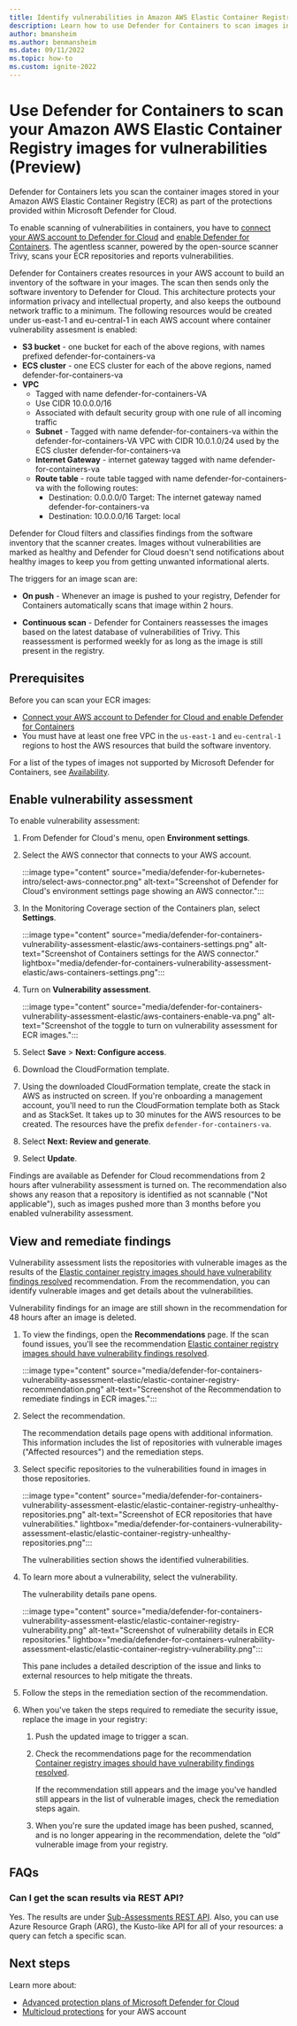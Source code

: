 ```yaml
---
title: Identify vulnerabilities in Amazon AWS Elastic Container Registry with Microsoft Defender for Cloud
description: Learn how to use Defender for Containers to scan images in your Amazon AWS Elastic Container Registry (ECR) to find vulnerabilities.
author: bmansheim
ms.author: benmansheim
ms.date: 09/11/2022
ms.topic: how-to
ms.custom: ignite-2022
---
```


# Use Defender for Containers to scan your Amazon AWS Elastic Container Registry images for vulnerabilities (Preview)

Defender for Containers lets you scan the container images stored in your Amazon AWS Elastic Container Registry (ECR) as part of the protections provided within Microsoft Defender for Cloud.

To enable scanning of vulnerabilities in containers, you have to [connect your AWS account to Defender for Cloud](quickstart-onboard-aws.md) and [enable Defender for Containers](defender-for-containers-enable.md). The agentless scanner, powered by the open-source scanner Trivy, scans your ECR repositories and reports vulnerabilities.

Defender for Containers creates resources in your AWS account to build an inventory of the software in your images. The scan then sends only the software inventory to Defender for Cloud. This architecture protects your information privacy and intellectual property, and also keeps the outbound network traffic to a minimum. The following resources would be created under us-east-1 and eu-central-1 in each AWS account where container vulnerability assesment is enabled:

- **S3 bucket** - one bucket for each of the above regions, with names prefixed defender-for-containers-va
- **ECS cluster** - one ECS cluster for each of the above regions, named defender-for-containers-va
- **VPC** 
    - Tagged with name defender-for-containers-VA 
    - Use CIDR 10.0.0.0/16 
    - Associated with default security group with one rule of all incoming traffic
    - **Subnet** - Tagged with name defender-for-containers-va within the defender-for-containers-VA VPC with CIDR 10.0.1.0/24 used by the ECS cluster defender-for-containers-va
    - **Internet Gateway** - internet gateway tagged with name defender-for-containers-va
    - **Route table** - route table tagged with name defender-for-containers-va with the following routes:
         - Destination: 0.0.0.0/0 Target: The internet gateway named defender-for-containers-va
         - Destination: 10.0.0.0/16 Target: local

Defender for Cloud filters and classifies findings from the software inventory that the scanner creates. Images without vulnerabilities are marked as healthy and Defender for Cloud doesn't send notifications about healthy images to keep you from getting unwanted informational alerts.

The triggers for an image scan are:

- **On push** - Whenever an image is pushed to your registry, Defender for Containers automatically scans that image within 2 hours.

- **Continuous scan** - Defender for Containers reassesses the images based on the latest database of vulnerabilities of Trivy. This reassessment is performed weekly for as long as the image is still present in the registry.

## Prerequisites

Before you can scan your ECR images:

- [Connect your AWS account to Defender for Cloud and enable Defender for Containers](quickstart-onboard-aws.md)
- You must have at least one free VPC in the `us-east-1` and `eu-central-1` regions to host the AWS resources that build the software inventory.

For a list of the types of images not supported by Microsoft Defender for Containers, see [Availability](supported-machines-endpoint-solutions-clouds-containers.md?tabs=aws-eks#images).

## Enable vulnerability assessment

To enable vulnerability assessment:

1. From Defender for Cloud's menu, open **Environment settings**.
1. Select the AWS connector that connects to your AWS account.

    :::image type="content" source="media/defender-for-kubernetes-intro/select-aws-connector.png" alt-text="Screenshot of Defender for Cloud's environment settings page showing an AWS connector.":::

1. In the Monitoring Coverage section of the Containers plan, select **Settings**.

    :::image type="content" source="media/defender-for-containers-vulnerability-assessment-elastic/aws-containers-settings.png" alt-text="Screenshot of Containers settings for the AWS connector." lightbox="media/defender-for-containers-vulnerability-assessment-elastic/aws-containers-settings.png":::

1. Turn on **Vulnerability assessment**.

    :::image type="content" source="media/defender-for-containers-vulnerability-assessment-elastic/aws-containers-enable-va.png" alt-text="Screenshot of the toggle to turn on vulnerability assessment for ECR images.":::

1. Select **Save** > **Next: Configure access**.

1. Download the CloudFormation template.
    
1. Using the downloaded CloudFormation template, create the stack in AWS as instructed on screen. If you're onboarding a management account, you'll need to run the CloudFormation template both as Stack and as StackSet. It takes up to 30 minutes for the AWS resources to be created. The resources have the prefix `defender-for-containers-va`.

1. Select **Next: Review and generate**.
    
1. Select **Update**.

Findings are available as Defender for Cloud recommendations from 2 hours after vulnerability assessment is turned on. The recommendation also shows any reason that a repository is identified as not scannable ("Not applicable"), such as images pushed more than 3 months before you enabled vulnerability assessment.

## View and remediate findings

Vulnerability assessment lists the repositories with vulnerable images as the results of the [Elastic container registry images should have vulnerability findings resolved](https://portal.azure.com/#blade/Microsoft_Azure_Security/RecommendationsBlade/assessmentKey/03587042-5d4b-44ff-af42-ae99e3c71c87) recommendation. From the recommendation, you can identify vulnerable images and get details about the vulnerabilities.

Vulnerability findings for an image are still shown in the recommendation for 48 hours after an image is deleted.

1. To view the findings, open the **Recommendations** page. If the scan found issues, you'll see the recommendation [Elastic container registry images should have vulnerability findings resolved](https://portal.azure.com/#blade/Microsoft_Azure_Security/RecommendationsBlade/assessmentKey/03587042-5d4b-44ff-af42-ae99e3c71c87).

    :::image type="content" source="media/defender-for-containers-vulnerability-assessment-elastic/elastic-container-registry-recommendation.png" alt-text="Screenshot of the Recommendation to remediate findings in ECR images.":::

1. Select the recommendation.

    The recommendation details page opens with additional information. This information includes the list of repositories with vulnerable images ("Affected resources") and the remediation steps.

1. Select specific repositories to the vulnerabilities found in images in those repositories.

    :::image type="content" source="media/defender-for-containers-vulnerability-assessment-elastic/elastic-container-registry-unhealthy-repositories.png" alt-text="Screenshot of ECR repositories that have vulnerabilities." lightbox="media/defender-for-containers-vulnerability-assessment-elastic/elastic-container-registry-unhealthy-repositories.png":::

    The vulnerabilities section shows the identified vulnerabilities.

1. To learn more about a vulnerability, select the vulnerability.

    The vulnerability details pane opens.

    :::image type="content" source="media/defender-for-containers-vulnerability-assessment-elastic/elastic-container-registry-vulnerability.png" alt-text="Screenshot of vulnerability details in ECR repositories." lightbox="media/defender-for-containers-vulnerability-assessment-elastic/elastic-container-registry-vulnerability.png":::

    This pane includes a detailed description of the issue and links to external resources to help mitigate the threats.

1. Follow the steps in the remediation section of the recommendation.

1. When you've taken the steps required to remediate the security issue, replace the image in your registry:

    1. Push the updated image to trigger a scan.

    1. Check the recommendations page for the recommendation [Container registry images should have vulnerability findings resolved](https://portal.azure.com/#blade/Microsoft_Azure_Security/RecommendationsBlade/assessmentKey/dbd0cb49-b563-45e7-9724-889e799fa648).

        If the recommendation still appears and the image you've handled still appears in the list of vulnerable images, check the remediation steps again.

    1. When you're sure the updated image has been pushed, scanned, and is no longer appearing in the recommendation, delete the “old” vulnerable image from your registry.

<!-- 
## Disable specific findings

> [!NOTE]
> [!INCLUDE [Legalese](../../includes/defender-for-cloud-preview-legal-text.md)]

If you have an organizational need to ignore a finding, rather than remediate it, you can optionally disable it. Disabled findings don't affect your secure score or generate unwanted noise.

When a finding matches the criteria you've defined in your disable rules, it won't appear in the list of findings. Typical scenarios include:

- Disable findings with severity below medium
- Disable findings that are non-patchable
- Disable findings with CVSS score below 6.5
- Disable findings with specific text in the security check or category (for example, “RedHat”, “CentOS Security Update for sudo”)

> [!IMPORTANT]
> To create a rule, you need permissions to edit a policy in Azure Policy.
>
> Learn more in [Azure RBAC permissions in Azure Policy](../governance/policy/overview.md#azure-rbac-permissions-in-azure-policy).

You can use any of the following criteria:

- Finding ID
- Category
- Security check
- CVSS v3 scores
- Severity
- Patchable status

To create a rule:

1. From the recommendations detail page for [Container registry images should have vulnerability findings resolved](https://portal.azure.com/#blade/Microsoft_Azure_Security/RecommendationsBlade/assessmentKey/dbd0cb49-b563-45e7-9724-889e799fa648), select **Disable rule**.
1. Select the relevant scope.
1. Define your criteria.
1. Select **Apply rule**.

    :::image type="content" source="media/defender-for-containers-vulnerability-assessment-azure/new-disable-rule-for-registry-finding.png" alt-text="Screenshot of how to create a disable rule for VA findings on registry.":::

1. To view, override, or delete a rule:
    1. Select **Disable rule**.
    1. From the scope list, subscriptions with active rules show as **Rule applied**.
        :::image type="content" source="./media/remediate-vulnerability-findings-vm/modify-rule.png" alt-text="Screenshot of how to modify or delete an existing rule.":::
    1. To view or delete the rule, select the ellipsis menu ("..."). -->

## FAQs

### Can I get the scan results via REST API?

Yes. The results are under [Sub-Assessments REST API](/rest/api/defenderforcloud/sub-assessments/list). Also, you can use Azure Resource Graph (ARG), the Kusto-like API for all of your resources: a query can fetch a specific scan.

## Next steps

Learn more about:

- [Advanced protection plans of Microsoft Defender for Cloud](enhanced-security-features-overview.md)
- [Multicloud protections](multicloud.yml) for your AWS account
